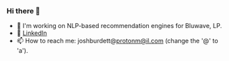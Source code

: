 ### Hi there 👋

- 🔭 I'm working on NLP-based recommendation engines for Bluwave, LP.
- 🌱 [LinkedIn](https://www.linkedin.com/in/joshuaburdett/)
- 📫 How to reach me: joshburdett@protonm@il.com (change the '@' to 'a').
